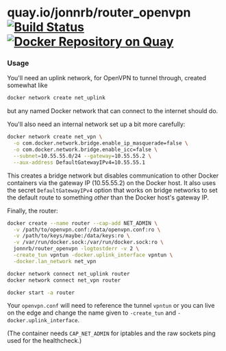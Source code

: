 # quay.io/jonnrb/router\_openvpn [![Build Status](https://drone.jonnrb.com/api/badges/jon/network_containers/status.svg?branch=master)](https://drone.jonnrb.com/jon/network_containers) [![Docker Repository on Quay](https://quay.io/repository/jonnrb/router_openvpn/status "Docker Repository on Quay")](https://quay.io/repository/jonnrb/router_openvpn)

### Usage

You'll need an uplink network, for OpenVPN to tunnel through, created somewhat
like

```bash
docker network create net_uplink
```

but any named Docker network that can connect to the internet should do.

You'll also need an internal network set up a bit more carefully:

```bash
docker network create net_vpn \
  -o com.docker.network.bridge.enable_ip_masquerade=false \
  -o com.docker.network.bridge.enable_icc=false \
  --subnet=10.55.55.0/24 --gateway=10.55.55.2 \
  --aux-address DefaultGatewayIPv4=10.55.55.1
```

This creates a bridge network but disables communication to other Docker
containers via the gateway IP (10.55.55.2) on the Docker host. It also uses the
secret `DefaultGatewayIPv4` option that works on bridge networks to set the
default route to something _other_ than the Docker host's gateway IP.

Finally, the router:

```bash
docker create --name router --cap-add NET_ADMIN \
  -v /path/to/openvpn.conf:/data/openvpn.conf:ro \
  -v /path/to/keys/maybe:/data/keys:ro \
  -v /var/run/docker.sock:/var/run/docker.sock:ro \
  jonnrb/router_openvpn -logtostderr -v 2 \
  -create_tun vpntun -docker.uplink_interface vpntun \
  -docker.lan_network net_vpn

docker network connect net_uplink router
docker network connect net_vpn router

docker start -a router
```

Your `openvpn.conf` will need to reference the tunnel `vpntun` or you can live
on the edge and change the name given to `-create_tun` and
`-docker.uplink_interface`.

(The container needs `CAP_NET_ADMIN` for iptables and the raw sockets ping used
for the healthcheck.)
